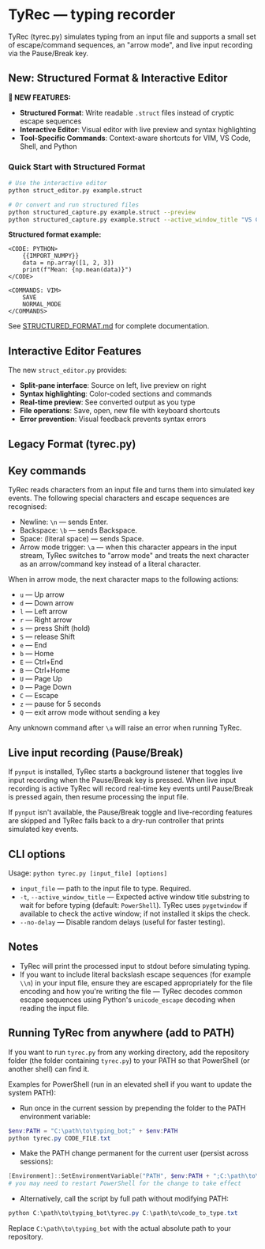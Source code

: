 # TyRec — typing recorder

TyRec (tyrec.py) simulates typing from an input file and supports a small set of escape/command sequences, an "arrow mode", and live input recording via the Pause/Break key.

## New: Structured Format & Interactive Editor

**🎉 NEW FEATURES:**
- **Structured Format**: Write readable `.struct` files instead of cryptic escape sequences
- **Interactive Editor**: Visual editor with live preview and syntax highlighting
- **Tool-Specific Commands**: Context-aware shortcuts for VIM, VS Code, Shell, and Python

### Quick Start with Structured Format

```bash
# Use the interactive editor
python struct_editor.py example.struct

# Or convert and run structured files
python structured_capture.py example.struct --preview
python structured_capture.py example.struct --active_window_title "VS Code"
```

**Structured format example:**
```
<CODE: PYTHON>
    {{IMPORT_NUMPY}}
    data = np.array([1, 2, 3])
    print(f"Mean: {np.mean(data)}")
</CODE>

<COMMANDS: VIM>
    SAVE
    NORMAL_MODE
</COMMANDS>
```

See [STRUCTURED_FORMAT.md](STRUCTURED_FORMAT.md) for complete documentation.

## Interactive Editor Features

The new `struct_editor.py` provides:
- **Split-pane interface**: Source on left, live preview on right
- **Syntax highlighting**: Color-coded sections and commands
- **Real-time preview**: See converted output as you type
- **File operations**: Save, open, new file with keyboard shortcuts
- **Error prevention**: Visual feedback prevents syntax errors

## Legacy Format (tyrec.py)

## Key commands

TyRec reads characters from an input file and turns them into simulated key events. The following special characters and escape sequences are recognised:

- Newline: `\n` — sends Enter.
- Backspace: `\b` — sends Backspace.
- Space: (literal space) — sends Space.
- Arrow mode trigger: `\a` — when this character appears in the input stream, TyRec switches to "arrow mode" and treats the next character as an arrow/command key instead of a literal character.

When in arrow mode, the next character maps to the following actions:

- `u` — Up arrow
- `d` — Down arrow
- `l` — Left arrow
- `r` — Right arrow
- `s` — press Shift (hold)
- `S` — release Shift
- `e` — End
- `b` — Home
- `E` — Ctrl+End
- `B` — Ctrl+Home
- `U` — Page Up
- `D` — Page Down
- `C` — Escape
- `z` — pause for 5 seconds
- `Q` — exit arrow mode without sending a key

Any unknown command after `\a` will raise an error when running TyRec.

## Live input recording (Pause/Break)

If `pynput` is installed, TyRec starts a background listener that toggles live input recording when the Pause/Break key is pressed. When live input recording is active TyRec will record real-time key events until Pause/Break is pressed again, then resume processing the input file.

If `pynput` isn't available, the Pause/Break toggle and live-recording features are skipped and TyRec falls back to a dry-run controller that prints simulated key events.

## CLI options

Usage: `python tyrec.py [input_file] [options]`

- `input_file` — path to the input file to type. Required.
- `-t`, `--active_window_title` — Expected active window title substring to wait for before typing (default: `PowerShell`). TyRec uses `pygetwindow` if available to check the active window; if not installed it skips the check.
- `--no-delay` — Disable random delays (useful for faster testing).

## Notes

- TyRec will print the processed input to stdout before simulating typing.
- If you want to include literal backslash escape sequences (for example `\\n`) in your input file, ensure they are escaped appropriately for the file encoding and how you're writing the file — TyRec decodes common escape sequences using Python's `unicode_escape` decoding when reading the input file.

## Running TyRec from anywhere (add to PATH)

If you want to run `tyrec.py` from any working directory, add the repository folder (the folder containing `tyrec.py`) to your PATH so that PowerShell (or another shell) can find it.

Examples for PowerShell (run in an elevated shell if you want to update the system PATH):

- Run once in the current session by prepending the folder to the PATH environment variable:

```powershell
$env:PATH = "C:\path\to\typing_bot;" + $env:PATH
python tyrec.py CODE_FILE.txt
```

- Make the PATH change permanent for the current user (persist across sessions):

```powershell
[Environment]::SetEnvironmentVariable("PATH", $env:PATH + ";C:\path\to\typing_bot", "User")
# you may need to restart PowerShell for the change to take effect
```

- Alternatively, call the script by full path without modifying PATH:

```powershell
python C:\path\to\typing_bot\tyrec.py C:\path\to\code_to_type.txt
```

Replace `C:\path\to\typing_bot` with the actual absolute path to your repository.
